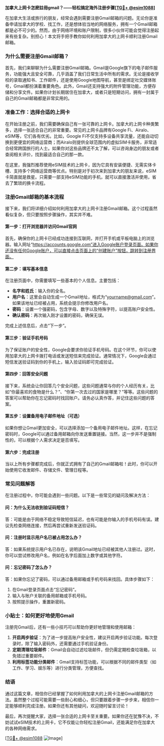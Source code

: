 **加拿大上网卡怎麽註冊gmail？——轻松搞定海外注册步骤[[TG💪+ @esim1088](https://t.me/s/esim1088)]**

在加拿大生活或旅行的朋友，经常会遇到需要注册Gmail邮箱的问题。无论你是准备申请加拿大的学校、找工作，还是想体验当地的网络服务，拥有一个Gmail邮箱都是必不可少的。然而，由于网络环境和账户限制，很多小伙伴可能会觉得注册起来有些复杂。别担心！本文将手把手教你如何利用加拿大的上网卡顺利注册Gmail邮箱。

### **为什么需要注册Gmail邮箱？**

首先，我们来聊聊为什么需要注册Gmail邮箱。Gmail是Google旗下的电子邮件服务，功能强大且安全可靠，几乎涵盖了我们日常生活中所有的需求。无论是接收学校的录取通知书、工作邮件，还是使用Google地图导航，甚至是绑定社交媒体账号，Gmail都扮演着重要角色。此外，Gmail还支持强大的附件管理功能，方便存储和分享文件。如果你计划长期居住在加拿大，或者只是短期访问，拥有一封属于自己的Gmail邮箱都是非常实用的。

### **准备工作：选择合适的上网卡**

在开始注册之前，我们需要确保自己有一张可靠的上网卡。加拿大的上网卡种类繁多，选择一张适合自己的非常重要。常见的上网卡品牌有Google Fi、Airalo、eSIM等，它们各有优劣。比如，Google Fi不仅支持多设备共享流量，还能自动切换到更便宜的网络运营商；而Airalo则提供全球范围内的虚拟SIM卡服务，非常适合经常跨国旅行的人士。如果你对这些品牌还不太了解，可以咨询身边的朋友或者查阅相关评价，找到最适合自己的那一款。

在这里，我强烈推荐使用eSIM技术的上网卡，因为它具有安装便捷、无需实体卡槽、支持多个网络运营商等优点。特别是对于初次来到加拿大的朋友来说，eSIM卡简直就是救星。只需要一部支持eSIM功能的手机，就可以直接激活并使用，省去了繁琐的换卡流程。

### **注册Gmail邮箱的基本流程**

接下来，我们将详细介绍如何利用加拿大的上网卡注册Gmail邮箱。这个过程虽然看似复杂，但只要按照步骤操作，其实并不难。

#### **第一步：打开浏览器并访问Gmail官网**

首先，确保你的上网卡已经成功连接到互联网，并打开手机或平板电脑上的浏览器。输入网址“https://accounts.google.com”进入Google账户登录页面。如果你还没有任何Google账户，可以直接点击页面上的“创建账户”按钮，跳转到注册界面。

#### **第二步：填写基本信息**

在注册页面中，你需要填写一些基本的个人信息。主要包括：

- **名字和姓氏**：输入你的全名。
- **用户名**：这里会自动生成一个Gmail地址，格式为“yourname@gmail.com”。如果该地址已经被占用，系统会提示你修改用户名。
- **密码**：设置一个强密码，包含字母、数字以及特殊字符，以提高账户安全性。
- **确认密码**：再次输入刚才设置的密码，确保无误。

完成上述信息后，点击“下一步”。

#### **第三步：验证手机号码**

为了保证账户的安全性，Google会要求你验证手机号码。在这个环节，你可以使用加拿大的上网卡拨打电话或发送短信来完成验证。通常情况下，Google会通过短信发送验证码到你的手机上，输入验证码即可完成验证。

#### **第四步：回答安全问题**

接下来，系统会让你回答几个安全问题，这些问题通常与你的个人经历有关，比如“你最喜欢的食物是什么？”、“你第一次去过的国家是哪里？”等等。这些问题的答案可以帮助你在忘记密码时找回账户。请务必认真作答，并记住这些问题的答案。

#### **第五步：设置备用电子邮件地址（可选）**

如果你想让Gmail更加安全，可以选择添加一个备用电子邮件地址。这样，在忘记密码时，Google可以通过备用邮箱向你发送重置链接。当然，这一步并不是强制性的，可以根据个人需求决定是否填写。

#### **第六步：完成注册**

当以上所有步骤都完成后，你就正式拥有了自己的Gmail邮箱啦！此时，你可以开始使用它收发邮件、存储文件、管理日程等。

### **常见问题解答**

在注册过程中，你可能会遇到一些问题。以下是一些常见的疑问及解决方法：

#### **问：为什么无法收到验证码短信？**

答：可能是由于网络不稳定导致短信延迟，也有可能是你输入的手机号码有误。建议先检查网络连接，然后再尝试重新发送验证码。

#### **问：注册时显示用户名已被占用怎么办？**

答：如果系统提示用户名已存在，说明该Gmail地址已经被其他人注册过。这时，你可以尝试修改用户名，例如在名字后面加上数字或其他字符。

#### **问：忘记密码了怎么办？**

答：如果你忘记了密码，可以通过备用邮箱或手机号码来找回。具体步骤如下：
1. 在Gmail登录页面点击“忘记密码”。
2. 输入与账户关联的备用邮箱或手机号码。
3. 按照提示操作，重置新密码。

### **小贴士：如何更好地使用Gmail**

注册完Gmail后，还有一些小技巧可以帮助你更好地管理和使用邮箱：

1. **开启两步验证**：为了进一步提高账户安全性，建议开启两步验证功能。每次登录时，除了输入密码外，还需要通过手机验证身份。
2. **定期清理垃圾邮件**：Gmail会自动过滤垃圾邮件，但仍需定期检查垃圾箱，以免错过重要邮件。
3. **利用标签功能分类邮件**：Gmail支持标签功能，可以根据不同的邮件类型（如工作、学习、娱乐等）进行分类管理，方便查找。

### **结语**

通过这篇文章，相信你已经掌握了如何利用加拿大的上网卡注册Gmail邮箱的方法。虽然整个过程可能需要一些耐心和细心，但只要跟着步骤一步步来，相信你一定能够顺利完成注册。如果你还有其他疑问，欢迎随时留言讨论！

最后，再次提醒大家，选择一张合适的上网卡至关重要。如果你还在犹豫不决，不妨试试eSIM技术的上网卡，它不仅能让你轻松注册Gmail，还能满足你在加拿大的各种网络需求。

[[TG💪+ @esim1088](https://t.me/s/esim1088) ![Image](https://i.postimg.cc/4NQfJmqS/Snipaste-2025-05-13-00-14-12.png)]